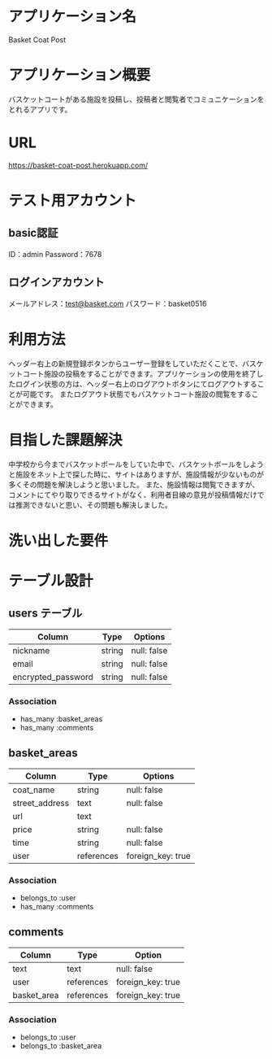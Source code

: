 # アプリケーション名
Basket Coat Post

# アプリケーション概要
バスケットコートがある施設を投稿し、投稿者と閲覧者でコミュニケーションをとれるアプリです。

# URL
https://basket-coat-post.herokuapp.com/

# テスト用アカウント

## basic認証
ID：admin
Password：7678

## ログインアカウント
メールアドレス：test@basket.com
パスワード：basket0516

# 利用方法
ヘッダー右上の新規登録ボタンからユーザー登録をしていただくことで、バスケットコート施設の投稿をすることができます。アプリケーションの使用を終了したログイン状態の方は、ヘッダー右上のログアウトボタンにてログアウトすることが可能です。
またログアウト状態でもバスケットコート施設の閲覧をすることができます。

# 目指した課題解決
中学校から今までバスケットボールをしていた中で、バスケットボールをしようと施設をネット上で探した時に、サイトはありますが、施設情報が少ないものが多くその問題を解決しようと思いました。
また、施設情報は閲覧できますが、コメントにてやり取りできるサイトがなく、利用者目線の意見が投稿情報だけでは推測できないと思い、その問題も解決しました。

# 洗い出した要件

# テーブル設計

## users テーブル

| Column             | Type   | Options     |
| ------------------ | ------ | ----------- |
| nickname           | string | null: false |
| email              | string | null: false |
| encrypted_password | string | null: false |

### Association

- has_many :basket_areas
- has_many :comments

## basket_areas

| Column         | Type       | Options           |
| -------------- | ---------- | ----------------- |
| coat_name      | string     | null: false       |
| street_address | text       | null: false       |
| url            | text       |                   |
| price          | string     | null: false       |
| time           | string     | null: false       |
| user           | references | foreign_key: true |

### Association

- belongs_to :user
- has_many   :comments

## comments

| Column         | Type       | Option            |
| -------------- | ---------- | ----------------- |
| text           | text       | null: false       |
| user           | references | foreign_key: true |
| basket_area    | references | foreign_key: true |

### Association

- belongs_to :user
- belongs_to :basket_area